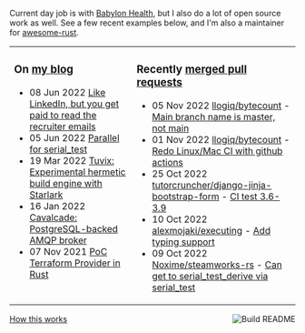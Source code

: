 Current day job is with [Babylon Health](https://github.com/babylonhealth), but I also do a lot of open source work as well. See a few recent examples below, and I'm also a maintainer for [awesome-rust](https://github.com/rust-unofficial/awesome-rust).

<table><tr><td valign="top">

### On [my blog](https://tevps.net/blog)
<!-- blog starts -->
* 08 Jun 2022 [Like LinkedIn, but you get paid to read the recruiter emails](https://tevps.net/blog/2022/06/08/linkedin-with-payment)
* 05 Jun 2022 [Parallel for serial_test](https://tevps.net/blog/2022/06/05/parallel-serial-test)
* 19 Mar 2022 [Tuvix: Experimental hermetic build engine with Starlark](https://tevps.net/blog/2022/03/19/tuvix)
* 16 Jan 2022 [Cavalcade: PostgreSQL-backed AMQP broker](https://tevps.net/blog/2022/01/16/cavalcade-amqp-broker)
* 07 Nov 2021 [PoC Terraform Provider in Rust](https://tevps.net/blog/2021/11/07/poc-terraform-provider-rust)
<!-- blog ends -->

</td><td valign="top">

### Recently [merged pull requests](https://github.com/search?o=desc&q=is%3Apr+author%3Apalfrey+-user%3Apalfrey+is%3Amerged+is%3Apublic&s=created&type=Issues)

<!-- prs starts -->
* 05 Nov 2022 [llogiq/bytecount](https://github.com/llogiq/bytecount) - [Main branch name is master, not main](https://github.com/llogiq/bytecount/pull/79)
* 01 Nov 2022 [llogiq/bytecount](https://github.com/llogiq/bytecount) - [Redo Linux/Mac CI with github actions](https://github.com/llogiq/bytecount/pull/78)
* 25 Oct 2022 [tutorcruncher/django-jinja-bootstrap-form](https://github.com/tutorcruncher/django-jinja-bootstrap-form) - [CI test 3.6-3.9](https://github.com/tutorcruncher/django-jinja-bootstrap-form/pull/9)
* 10 Oct 2022 [alexmojaki/executing](https://github.com/alexmojaki/executing) - [Add typing support](https://github.com/alexmojaki/executing/pull/57)
* 09 Oct 2022 [Noxime/steamworks-rs](https://github.com/Noxime/steamworks-rs) - [Can get to serial_test_derive via serial_test](https://github.com/Noxime/steamworks-rs/pull/111)
<!-- prs ends -->

</td></tr></table>

<a href="https://github.com/palfrey/palfrey/actions"><img src="https://github.com/palfrey/palfrey/workflows/Build%20README/badge.svg?branch=main" align="right" alt="Build README"></a> <a href="https://tevps.net/blog/2020/7/11/customising-github-profile-pages/">How this works</a>
